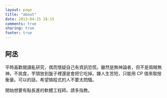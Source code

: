 ```yaml
---
layout: page
title: "about"
date: 2013-04-25 18:15
comments: true
sharing: true
footer: true
---
```

## 阿丞

平時喜歡閱讀亂研究，偶而懷疑自己有資訊恐慌。雖然是無神論者，但不是兩眼無神。不挑食，芋頭放到盤子裡還是會把它吃掉。嫌人生苦短，只能用 CP 值來取捨衡量。可以的話，希望搞程式的人不要太悶騷。

開始想要有點長進的軟體工程師。請多指教。

